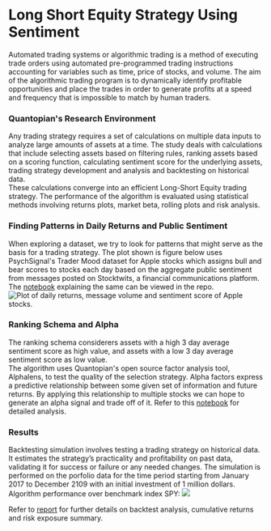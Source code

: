 # Long Short Equity Strategy Using Sentiment
Automated trading systems or algorithmic trading is a method of
executing trade orders using automated pre-programmed trading instructions accounting
for variables such as time, price of stocks, and volume. The aim of the algorithmic trading
program is to dynamically identify profitable opportunities and place the trades in order to
generate profits at a speed and frequency that is impossible to match by
human traders.

### Quantopian's Research Environment
Any trading strategy requires a set of calculations on multiple data inputs to analyze large
amounts of assets at a time. The study deals with calculations that include selecting assets
based on filtering rules, ranking assets based on a scoring function, calculating sentiment
score for the underlying assets, trading strategy development and analysis and backtesting
on historical data.  
These calculations converge into an efficient Long-Short Equity trading
strategy. The performance of the algorithm is evaluated using statistical methods involving
returns plots, market beta, rolling plots and risk analysis. 

### Finding Patterns in Daily Returns and Public Sentiment
When exploring a dataset, we try to look for patterns that might serve as the basis for a
trading strategy. The plot shown is figure below uses PsychSignal's Trader Mood dataset for
Apple stocks which assigns bull and bear scores to stocks each day based on the aggregate
public sentiment from messages posted on Stocktwits, a financial communications
platform. The [notebook](https://github.com/divyaprakash0426/Quantopian-Long-Short-Equity-Strategy/blob/master/sentiment_intuition/SMA_tesla%20and%20apple.ipynb) explaining the same can be viewed in the repo.  
![Plot of daily returns, message volume and sentiment score of Apple stocks.](https://github.com/divyaprakash0426/Quantopian-Long-Short-Equity-Strategy/blob/master/images/sentiment_intuition.png)

### Ranking Schema and Alpha
The ranking schema considerers assets with a high 3 day average sentiment score as high
value, and assets with a low 3 day average sentiment score as low value.  
The algorithm uses Quantopian's open source factor analysis tool, Alphalens, to
test the quality of the selection strategy. Alpha factors express a predictive relationship
between some given set of information and future returns. By applying this relationship to
multiple stocks we can hope to generate an alpha signal and trade off of it. Refer to this [notebook](https://github.com/divyaprakash0426/Quantopian-Long-Short-Equity-Strategy/blob/master/strategy_development/long_short.ipynb) for detailed analysis.  

### Results
Backtesting simulation involves testing a trading strategy on historical data. It estimates
the strategy’s practicality and profitability on past data, validating it for success or failure
or any needed changes. The simulation is performed on the porfolio data for the time period
starting from January 2017 to December 2109 with an initial investment of 1 million
dollars.   
Algorithm performance over benchmark index SPY: ![](https://github.com/divyaprakash0426/Quantopian-Long-Short-Equity-Strategy/blob/master/images/algo_performance.png)

Refer to [report](https://github.com/divyaprakash0426/Quantopian-Long-Short-Equity-Strategy/blob/master/report/report.pdf) for further details on backtest analysis, cumulative returns and risk exposure summary.

